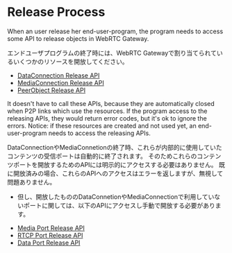 # Release Process

When an user release her end-user-program, the program needs to access some API to release objects in WebRTC Gateway.

エンドユーザプログラムの終了時には、WebRTC Gatewayで割り当てられているいくつかのリソースを開放してください。

- [DataConnection Release API](https://skyway.github.io/skyway-webrtc-gateway/#/2.data/data_connection_close)
- [MediaConnection Release API](https://skyway.github.io/skyway-webrtc-gateway/#/3.media/media_connection_close)
- [PeerObject Release API](https://skyway.github.io/skyway-webrtc-gateway/#/1.peers/peer_destroy)

It doesn't have to call these APIs, because they are automatically closed when P2P links which use the resources.
If the program access to the releasing APIs, they would return error codes, but it's ok to ignore the errors.
Notice: if these resources are created and not used yet, an end-user-program needs to access the releasing APIs.

DataConnectionやMediaConnetionの終了時、これらが内部的に使用していたコンテンツの受信ポートは自動的に終了されます。
そのためこれらのコンテンツポートを開放するためのAPIには明示的にアクセスする必要はありません。
既に開放済みの場合、これらのAPIへのアクセスはエラーを返しますが、無視して問題ありません。
* 但し、開放したもののDataConnetionやMediaConnectionで利用していないポートに関しては、以下のAPIにアクセスし手動で開放する必要があります。

- [Media Port Release API](https://skyway.github.io/skyway-webrtc-gateway/#/3.media/streams_delete)
- [RTCP Port Release API](https://skyway.github.io/skyway-webrtc-gateway/#/3.media/media_rtcp_delete)
- [Data Port Release API](https://skyway.github.io/skyway-webrtc-gateway/#/2.data/data_delete)

